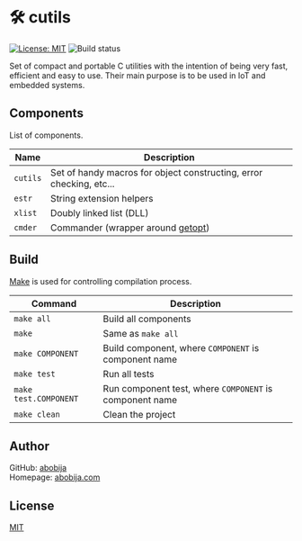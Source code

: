 # :hammer_and_wrench: cutils
[![License: MIT](https://img.shields.io/badge/License-MIT-green.svg)](LICENSE) ![Build status](https://github.com/abobija/cutils/actions/workflows/c-cpp.yml/badge.svg)

Set of compact and portable C utilities with the intention of being very fast, efficient and easy to use. Their main purpose is to be used in IoT and embedded systems.

## Components

List of components.

| Name  | Description |
| ------------- | ------------- |
| `cutils` | Set of handy macros for object constructing, error checking, etc... |
| `estr` | String extension helpers |
| `xlist` | Doubly linked list (DLL) |
| `cmder` | Commander (wrapper around [getopt](https://www.gnu.org/software/libc/manual/html_node/Getopt.html)) |

## Build

[Make](https://www.gnu.org/software/make/manual/make.html#Overview) is used for controlling compilation process.

| Command  | Description |
| ------------- | ------------- |
| `make all` | Build all components |
| `make` | Same as `make all` |
| `make COMPONENT` | Build component, where `COMPONENT` is component name |
| `make test` | Run all tests |
| `make test.COMPONENT` | Run component test, where `COMPONENT` is component name |
| `make clean` | Clean the project |

## Author

GitHub: [abobija](https://github.com/abobija)<br>
Homepage: [abobija.com](https://abobija.com)

## License

[MIT](LICENSE)